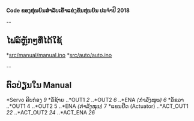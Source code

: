 **Code ຂອງຫຸ່ນຍົນສຳລັບເຂົ້າແຂ່ງຂັນຫຸ່ນຍົນ ປະຈຳປີ 2018**

--

## ໄຟລ໌ຫຼັກໆທີ່ໄດ້ໃຊ້
*[src/manual/manual.ino](https://bitbucket.org/khatthaphone/national-robot-contest-2018/src/93f1dfb594c255ac7eca475ac2e5afba94b014a6/src/manual/manual.ino?at=master&fileviewer=file-view-default)
*[src/auto/auto.ino](https://bitbucket.org/khatthaphone/national-robot-contest-2018/src/93f1dfb594c255ac7eca475ac2e5afba94b014a6/src/auto/auto.ino?at=master&fileviewer=file-view-default)

--

## ຕົວປ່ຽນໃນ Manual
*Servo ຄີບກ່ອງ *9*
*ລໍ້ຊ້າຍ
..*OUT1 *2*
..*OUT2 *6*
..*ENA *(ກຳລັງໝຸນ)* *6*
*ລໍ້ຂວາ
..*OUT1 4
..*OUT2 5
..*ENA *(ກຳລັງໝຸນ)* 7
*ແຂນຢືດ (Actuator)
..*ACT_OUT1 *22*
..*ACT_OUT2 *24*
..*ACT_ENA *26*